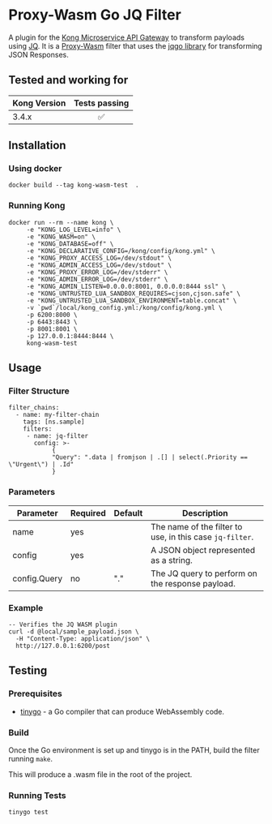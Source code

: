 # Proxy-Wasm Go JQ Filter

A plugin for the [Kong Microservice API Gateway](https://konghq.com/solutions/gateway/) to transform payloads using [JQ](https://jqlang.github.io/jq/). It is a [Proxy-Wasm](https://github.com/proxy-wasm/spec) filter that uses the [jqgo library](https://github.com/itchyny/gojq) for transforming JSON Responses.

## Tested and working for

| Kong Version |   Tests passing    |
| ------------ | :----------------: |
| 3.4.x        | :white_check_mark: |

## Installation

### Using docker

```
docker build --tag kong-wasm-test  .
```

### Running Kong

```
docker run --rm --name kong \
     -e "KONG_LOG_LEVEL=info" \
     -e "KONG_WASM=on" \
     -e "KONG_DATABASE=off" \
     -e "KONG_DECLARATIVE_CONFIG=/kong/config/kong.yml" \
     -e "KONG_PROXY_ACCESS_LOG=/dev/stdout" \
     -e "KONG_ADMIN_ACCESS_LOG=/dev/stdout" \
     -e "KONG_PROXY_ERROR_LOG=/dev/stderr" \
     -e "KONG_ADMIN_ERROR_LOG=/dev/stderr" \
     -e "KONG_ADMIN_LISTEN=0.0.0.0:8001, 0.0.0.0:8444 ssl" \
     -e "KONG_UNTRUSTED_LUA_SANDBOX_REQUIRES=cjson,cjson.safe" \
     -e "KONG_UNTRUSTED_LUA_SANDBOX_ENVIRONMENT=table.concat" \
     -v `pwd`/local/kong_config.yml:/kong/config/kong.yml \
     -p 6200:8000 \
     -p 6443:8443 \
     -p 8001:8001 \
     -p 127.0.0.1:8444:8444 \
     kong-wasm-test
```

## Usage

### Filter Structure

```
filter_chains:
  - name: my-filter-chain
    tags: [ns.sample]
    filters:
     - name: jq-filter
       config: >-
            {
            "Query": ".data | fromjson | .[] | select(.Priority == \"Urgent\") | .Id"
            }

```

### Parameters

| Parameter    | Required | Default | Description                                              |
| ------------ | -------- | ------- | -------------------------------------------------------- |
| name         | yes      |         | The name of the filter to use, in this case `jq-filter`. |
| config       | yes      |         | A JSON object represented as a string.                   |
| config.Query | no       | "."     | The JQ query to perform on the response payload.         |

### Example

```
-- Verifies the JQ WASM plugin
curl -d @local/sample_payload.json \
  -H "Content-Type: application/json" \
  http://127.0.0.1:6200/post
```

## Testing

### Prerequisites

- [tinygo](https://tinygo.org) - a Go compiler that can produce WebAssembly code.

### Build

Once the Go environment is set up and tinygo is in the PATH, build the filter running
`make`.

This will produce a .wasm file in the root of the project.

### Running Tests

```sh
tinygo test
```
